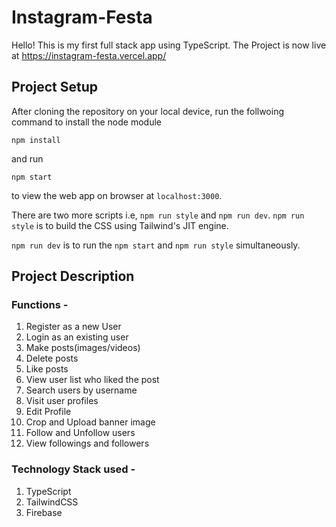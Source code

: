 # **Instagram-Festa**

Hello! This is my first full stack app using TypeScript. The Project is now live at <a href="https://instagram-festa.vercel.app/" target="_blank">https://instagram-festa.vercel.app/</a>

## Project Setup

After cloning the repository on your local device, run the follwoing command to install the node module

```
npm install
```
and run 
```
npm start
```
to view the web app on browser at `localhost:3000`.

There are two more scripts i.e, `npm run style` and `npm run dev`.
`npm run style` is to build the CSS using Tailwind's JIT engine.

`npm run dev` is to run the `npm start` and `npm run style` 
simultaneously.

## Project Description

### Functions -

<ol type="disc">
  <li>Register as a new User</li>
  <li>Login as an existing user</li>
  <li>Make posts(images/videos)</li>
  <li>Delete posts</li>
  <li>Like posts</li>
  <li>View user list who liked the post</li>
  <li>Search users by username</li>
  <li>Visit user profiles</li>
  <li>Edit Profile</li>
  <li>Crop and Upload banner image</li>
  <li>Follow and Unfollow users</li>
  <li>View followings and followers</li>
  </ol>
 
 ### Technology Stack used -
 
 <ol type="disc">
  <li>TypeScript</li>
  <li>TailwindCSS</li>
  <li>Firebase</li>
</ol>
